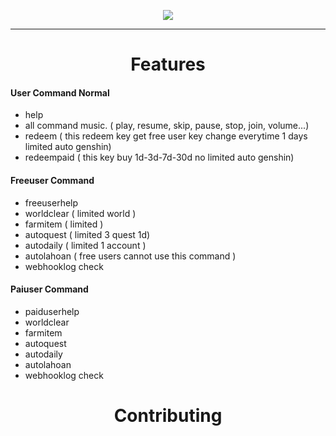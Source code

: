 
<p align="center">
 <a href="https://discord.gg/MmV8hNZB9S"><img src="https://img.shields.io/discord/440536354544156683?label=Discord&logo=discord&style=for-the-badge&color=skyblue"></a>
</p>

---
<h1 align="center">Features</h1>

#### User Command Normal

- help
- all command music. ( play, resume, skip, pause, stop, join, volume...)
- redeem ( this redeem key get free user key change everytime 1 days limited auto genshin)
- redeempaid ( this key buy 1d-3d-7d-30d no limited auto genshin)

#### Freeuser Command

- freeuserhelp
- worldclear ( limited world )
- farmitem ( limited )
- autoquest ( limited 3 quest 1d)
- autodaily ( limited 1 account )
- autolahoan ( free users cannot use this command )
- webhooklog check

#### Paiuser Command

- paiduserhelp
- worldclear 
- farmitem
- autoquest
- autodaily
- autolahoan
- webhooklog check

<h1 align="center">Contributing</h1>
